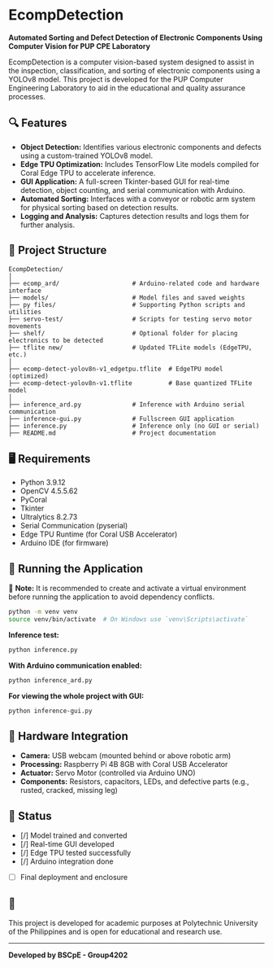 
# EcompDetection

**Automated Sorting and Defect Detection of Electronic Components Using Computer Vision for PUP CPE Laboratory**

EcompDetection is a computer vision-based system designed to assist in the inspection, classification, and sorting of electronic components using a YOLOv8 model. This project is developed for the PUP Computer Engineering Laboratory to aid in the educational and quality assurance processes.

## 🔍 Features

- **Object Detection:** Identifies various electronic components and defects using a custom-trained YOLOv8 model.
- **Edge TPU Optimization:** Includes TensorFlow Lite models compiled for Coral Edge TPU to accelerate inference.
- **GUI Application:** A full-screen Tkinter-based GUI for real-time detection, object counting, and serial communication with Arduino.
- **Automated Sorting:** Interfaces with a conveyor or robotic arm system for physical sorting based on detection results.
- **Logging and Analysis:** Captures detection results and logs them for further analysis.

## 📁 Project Structure

```
EcompDetection/
│
├── ecomp_ard/                    # Arduino-related code and hardware interface
├── models/                       # Model files and saved weights
├── py files/                     # Supporting Python scripts and utilities
├── servo-test/                   # Scripts for testing servo motor movements
├── shelf/                        # Optional folder for placing electronics to be detected
├── tflite new/                   # Updated TFLite models (EdgeTPU, etc.)
│
├── ecomp-detect-yolov8n-v1_edgetpu.tflite  # EdgeTPU model (optimized)
├── ecomp-detect-yolov8n-v1.tflite          # Base quantized TFLite model
│
├── inference_ard.py              # Inference with Arduino serial communication
├── inference-gui.py              # Fullscreen GUI application
├── inference.py                  # Inference only (no GUI or serial)
├── README.md                     # Project documentation
```

## 🖥️ Requirements

- Python 3.9.12
- OpenCV 4.5.5.62
- PyCoral
- Tkinter
- Ultralytics 8.2.73
- Serial Communication (pyserial)
- Edge TPU Runtime (for Coral USB Accelerator)
- Arduino IDE (for firmware)

## 🚀 Running the Application

📌 **Note:** It is recommended to create and activate a virtual environment before running the application to avoid dependency conflicts.

```bash
python -m venv venv
source venv/bin/activate  # On Windows use `venv\Scripts\activate`
```

**Inference test:**
```bash
python inference.py
```

**With Arduino communication enabled:**
```bash
python inference_ard.py
```

**For viewing the whole project with GUI:**
```bash
python inference-gui.py
```

## 🤖 Hardware Integration

- **Camera:** USB webcam (mounted behind or above robotic arm)
- **Processing:** Raspberry Pi 4B 8GB with Coral USB Accelerator
- **Actuator:** Servo Motor (controlled via Arduino UNO)
- **Components:** Resistors, capacitors, LEDs, and defective parts (e.g., rusted, cracked, missing leg)

## 📌 Status

- [/] Model trained and converted
- [/] Real-time GUI developed
- [/] Edge TPU tested successfully
- [/] Arduino integration done
- [ ] Final deployment and enclosure

## 📜

This project is developed for academic purposes at Polytechnic University of the Philippines and is open for educational and research use.

---

**Developed by BSCpE - Group4202**
